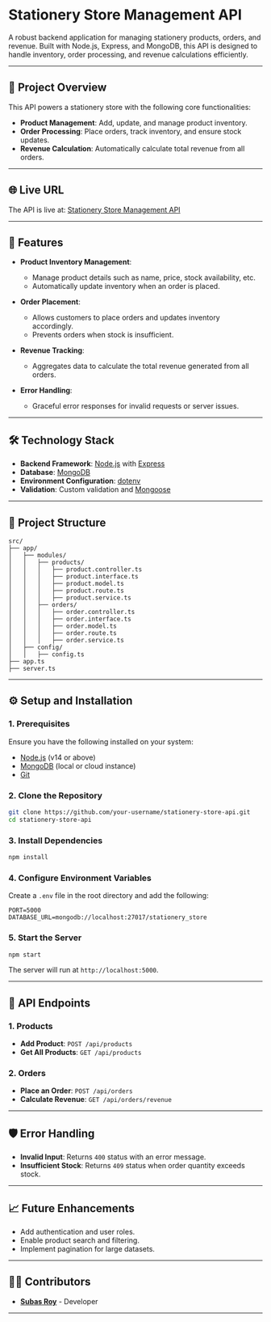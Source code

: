 # **Stationery Store Management API**

A robust backend application for managing stationery products, orders, and revenue. Built with Node.js, Express, and MongoDB, this API is designed to handle inventory, order processing, and revenue calculations efficiently.

---

## **🚀 Project Overview**

This API powers a stationery store with the following core functionalities:

- **Product Management**: Add, update, and manage product inventory.
- **Order Processing**: Place orders, track inventory, and ensure stock updates.
- **Revenue Calculation**: Automatically calculate total revenue from all orders.

---

## **🌐 Live URL**

The API is live at: [Stationery Store Management API](https://stationery-shop-server-dusky.vercel.app)

---

## **🎯 Features**

- **Product Inventory Management**:

  - Manage product details such as name, price, stock availability, etc.
  - Automatically update inventory when an order is placed.

- **Order Placement**:

  - Allows customers to place orders and updates inventory accordingly.
  - Prevents orders when stock is insufficient.

- **Revenue Tracking**:

  - Aggregates data to calculate the total revenue generated from all orders.

- **Error Handling**:
  - Graceful error responses for invalid requests or server issues.

---

## **🛠️ Technology Stack**

- **Backend Framework**: [Node.js](https://nodejs.org/) with [Express](https://expressjs.com/)
- **Database**: [MongoDB](https://www.mongodb.com/)
- **Environment Configuration**: [dotenv](https://github.com/motdotla/dotenv)
- **Validation**: Custom validation and [Mongoose](https://mongoosejs.com/)

---

## **📂 Project Structure**

```plaintext
src/
├── app/
│   ├── modules/
│   │   ├── products/
│   │   │   ├── product.controller.ts
│   │   │   ├── product.interface.ts
│   │   │   ├── product.model.ts
│   │   │   ├── product.route.ts
│   │   │   ├── product.service.ts
│   │   ├── orders/
│   │   │   ├── order.controller.ts
│   │   │   ├── order.interface.ts
│   │   │   ├── order.model.ts
│   │   │   ├── order.route.ts
│   │   │   ├── order.service.ts
│   ├── config/
│   │   ├── config.ts
├── app.ts
├── server.ts
```

---

## **⚙️ Setup and Installation**

### **1. Prerequisites**

Ensure you have the following installed on your system:

- [Node.js](https://nodejs.org/) (v14 or above)
- [MongoDB](https://www.mongodb.com/) (local or cloud instance)
- [Git](https://git-scm.com/)

### **2. Clone the Repository**

```bash
git clone https://github.com/your-username/stationery-store-api.git
cd stationery-store-api
```

### **3. Install Dependencies**

```bash
npm install
```

### **4. Configure Environment Variables**

Create a `.env` file in the root directory and add the following:

```env
PORT=5000
DATABASE_URL=mongodb://localhost:27017/stationery_store
```

### **5. Start the Server**

```bash
npm start
```

The server will run at `http://localhost:5000`.

---

## **📝 API Endpoints**

### **1. Products**

- **Add Product**: `POST /api/products`
- **Get All Products**: `GET /api/products`

### **2. Orders**

- **Place an Order**: `POST /api/orders`
- **Calculate Revenue**: `GET /api/orders/revenue`

---

## **🛡️ Error Handling**

- **Invalid Input**: Returns `400` status with an error message.
- **Insufficient Stock**: Returns `409` status when order quantity exceeds stock.

---

## **📈 Future Enhancements**

- Add authentication and user roles.
- Enable product search and filtering.
- Implement pagination for large datasets.

---

## **👨‍💻 Contributors**

- **[Subas Roy](https://github.com/subas-roy)** - Developer

---
